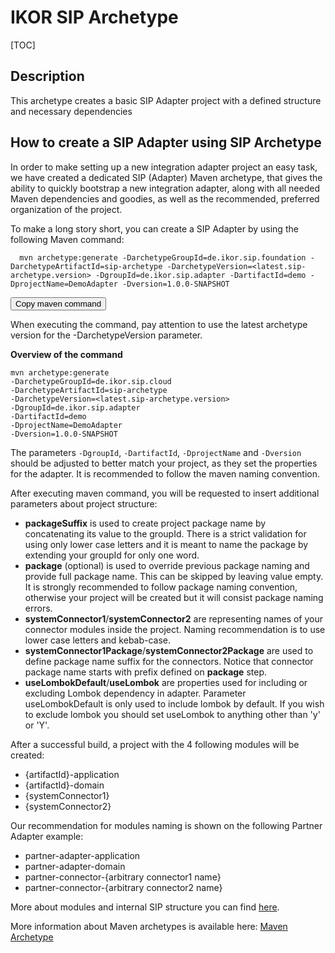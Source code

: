 # IKOR SIP Archetype

[TOC]

## Description

This archetype creates a basic SIP Adapter project with a defined structure and necessary dependencies

## How to create a SIP Adapter using SIP Archetype

In order to make setting up a new integration adapter project an easy task, we have created a dedicated SIP (Adapter) Maven archetype, that gives the ability to quickly bootstrap a new integration adapter, along with all needed Maven dependencies and goodies, as well as the recommended, preferred organization of the project.

To make a long story short, you can create a SIP Adapter by using the following Maven command:

```shell
  mvn archetype:generate -DarchetypeGroupId=de.ikor.sip.foundation -DarchetypeArtifactId=sip-archetype -DarchetypeVersion=<latest.sip-archetype.version> -DgroupId=de.ikor.sip.adapter -DartifactId=demo -DprojectName=DemoAdapter -Dversion=1.0.0-SNAPSHOT
```

<button class="btn btn-neutral" onclick="copyToClipboard()">Copy maven command</button>

<script>
function copyToClipboard() {
    var textToCopy = "mvn archetype:generate -DarchetypeGroupId=de.ikor.sip.foundation -DarchetypeArtifactId=sip-archetype -DarchetypeVersion=<latest.sip-archetype.version> -DgroupId=de.ikor.sip.adapter -DartifactId=demo -DprojectName=DemoAdapter -Dversion=1.0.0-SNAPSHOT";
    if (navigator.clipboard && window.isSecureContext) {
        return navigator.clipboard.writeText(textToCopy);
    } else {
        let textArea = document.createElement("textarea");
        textArea.value = textToCopy;
        textArea.style.position = "fixed";
        textArea.style.left = "-999999px";
        textArea.style.top = "-999999px";
        document.body.appendChild(textArea);
        textArea.focus();
        textArea.select();
        return new Promise((res, rej) => {
            document.execCommand('copy') ? res() : rej();
            textArea.remove();
        });
    }
}
</script>

When executing the command, pay attention to use the latest archetype version for the -DarchetypeVersion parameter.

**Overview of the command**
```shell
mvn archetype:generate
-DarchetypeGroupId=de.ikor.sip.cloud
-DarchetypeArtifactId=sip-archetype
-DarchetypeVersion=<latest.sip-archetype.version>
-DgroupId=de.ikor.sip.adapter
-DartifactId=demo
-DprojectName=DemoAdapter
-Dversion=1.0.0-SNAPSHOT
```

The parameters `-DgroupId`, `-DartifactId`, `-DprojectName` and `-Dversion` should be adjusted to better match your project,
as they set the properties for the adapter. It is recommended to follow the maven naming convention.

After executing maven command, you will be requested to insert additional parameters about project structure:

- **packageSuffix** is used to create project package name by concatenating its value to the groupId. There is a strict validation
  for using only lower case letters and it is meant to name the package by extending your groupId for only one word.
- **package** (optional) is used to override previous package naming and provide full package name. This can be skipped by leaving value empty.
  It is strongly recommended to follow package naming convention, otherwise your project will be created but it will consist
  package naming errors.
- **systemConnector1**/**systemConnector2** are representing names of your connector modules inside the project. Naming recommendation is to use lower case letters and kebab-case.
- **systemConnector1Package**/**systemConnector2Package** are used to define package name suffix for the connectors. Notice that
  connector package name starts with prefix defined on **package** step.
- **useLombokDefault**/**useLombok** are properties used for including or excluding Lombok dependency in adapter.
  Parameter useLombokDefault is only used to include lombok by default. If you wish to exclude lombok you should set 
  useLombok to anything other than 'y' or 'Y'.

After a successful build, a project with the 4 following modules will be created:

- {artifactId}-application
- {artifactId}-domain
- {systemConnector1}
- {systemConnector2}

Our recommendation for modules naming is shown on the following Partner Adapter example:

- partner-adapter-application
- partner-adapter-domain
- partner-connector-{arbitrary connector1 name}
- partner-connector-{arbitrary connector2 name}

More about modules and internal SIP structure you can find [here](./README.md).

More information about Maven archetypes is available here:
[Maven Archetype](https://maven.apache.org/guides/introduction/introduction-to-archetypes.html)
